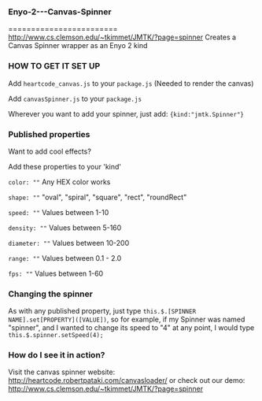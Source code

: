### Enyo-2---Canvas-Spinner
========================
http://www.cs.clemson.edu/~tkimmet/JMTK/?page=spinner
Creates a Canvas Spinner wrapper as an Enyo 2 kind


### HOW TO GET IT SET UP ###
Add `heartcode_canvas.js` to your `package.js` (Needed to render the canvas)

Add `canvasSpinner.js` to your `package.js`


Wherever you want to add your spinner, just add:
`{kind:"jmtk.Spinner"}`


### Published properties ###
Want to add cool effects?

Add these properties to your 'kind'

`color: ""` Any HEX color works

`shape: ""` "oval", "spiral", "square", "rect", "roundRect"

`speed: ""` Values between 1-10

`density: ""` Values between 5-160

`diameter: ""` Values between 10-200

`range: ""` Values between 0.1 - 2.0

`fps: ""` Values between 1-60

### Changing the spinner ###
As with any published property, just type `this.$.[SPINNER NAME].set[PROPERTY]([VALUE])`, so
for example, if my Spinner was named "spinner", and I wanted to change its speed to "4" at any point, I would type `this.$.spinner.setSpeed(4);`


### How do I see it in action? ###
Visit the canvas spinner website: http://heartcode.robertpataki.com/canvasloader/
or check out our demo: http://www.cs.clemson.edu/~tkimmet/JMTK/?page=spinner